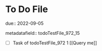 # To Do File

due:: 2022-09-05

metadatafield:: todoTestFile_972_15

- [ ] Task of todoTestFile_972 1 [[Query me]]
